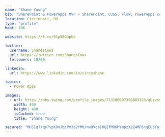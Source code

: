 ```yaml
---
name: "Shane Young"
bio: "SharePoint & PowerApps MVP - SharePoint, O365, Flow, PowerApps consulting? @PowerApps911 | Pure Snark? You found it."
location: Cincinnati, OH
type: "profile"
heat: 106

website: https://t.co/91p5BQ3pUe

twitter:
  username: ShanesCows
  url: https://twitter.com/ShanesCows
  followers: 18260

linkedin:
  url: https://www.linkedin.com/in/cincyshane

topics:
  - Power Apps

images:
  - url: https://pbs.twimg.com/profile_images/713100007398883329/qUzvsvQ3_400x400.jpg
    width: 400
    height: 400
    isCached: true
    title: "Shane Young"

secured: "MUS1q7+qy7vpKOoJbcPm3o2YMh/nwBVcaI8QZfM06MYmpzX2Z4MF6ngEU3YujrlJ33oKnzFp7Ryyfz8CIFiA7Xx6dKY6s0l2Cc7joMhC/OP9npJJliab7viLDfdTpmg7l/jUy3YWYkyPDRIqJCrIDBfvjMf2aW/GpSs5pgt23kVM+Clg3kzO/GyvIiZ28EnurlCj5RE1meirLwTBbr3mXvYKMXW4flo4AluKEHK0v9HV8dpccLrD+QdtFNvZ6Us6+tWFxSkpMCRBBKf/ZXiZkGAbD7xqSC4qisHGAuQEei9MZ3sapSLUL0DzHWy8gyq7Qw/LOtIiEaw/KRr6I8mXzog3dTiLXAuIUKYHgWXIZXDnQw8u2GRc1zgepX7JWpIHaxxVYUVIkzj4uC0eaJmsKRer3gRrZ9o/tvD1uR2UbBE=;FmXt4WRnVMQqtOT9qOiZxg=="
---
```


